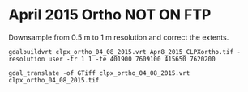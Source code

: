 # April 2015 Ortho NOT ON FTP

Downsample from 0.5 m to 1 m resolution and correct the extents.

`gdalbuildvrt clpx_ortho_04_08_2015.vrt Apr8_2015_CLPXortho.tif -resolution user -tr 1 1 -te 401900 7609100 415650 7620200`

`gdal_translate -of GTiff clpx_ortho_04_08_2015.vrt clpx_ortho_04_08_2015.tif`
